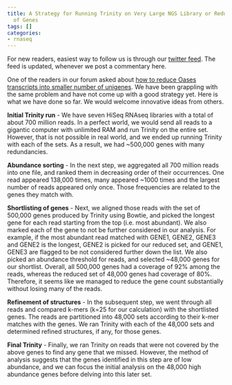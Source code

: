 ```yaml
---
title: A Strategy for Running Trinity on Very Large NGS Library or Reducing Number
  of Genes
tags: []
categories:
- rnaseq
---
```

For new readers, easiest way to follow us is through our [twitter
feed](https://twitter.com/#!/homolog_us/). The feed is updated, whenever we
post a commentary here.
<!--more-->

One of the readers in our forum asked about [how to reduce Oases transcripts
into smaller number of
unigenes](http://www.homolog.us/smf/index.php?topic=64.0). We have been
grappling with the same problem and have not come up with a good strategy yet.
Here is what we have done so far. We would welcome innovative ideas from
others.

**Initial Trinity run** \- We have seven HiSeq RNAseq libraries with a total of about 700 million reads. In a perfect world, we would send all reads to a gigantic computer with unlimited RAM and run Trinity on the entire set. However, that is not possible in real world, and we ended up running Trinity with each of the sets. As a result, we had ~500,000 genes with many redundancies. 

**Abundance sorting** \- In the next step, we aggregated all 700 million reads into one file, and ranked them in decreasing order of their occurrences. One read appeared 138,000 times, many appeared ~1000 times and the largest number of reads appeared only once. Those frequencies are related to the genes they match with. 

**Shortlisting of genes** \- Next, we aligned those reads with the set of 500,000 genes produced by Trinity using Bowtie, and picked the longest gene for each read starting from the top (i.e. most abundant). We also marked each of the gene to not be further considered in our analysis. For example, if the most abundant read matched with GENE1, GENE2, GENE3 and GENE2 is the longest, GENE2 is picked for our reduced set, and GENE1, GENE3 are flagged to be not considered further down the list. We also picked an abundance threshold for reads, and selected ~48,000 genes for our shortlist. Overall, all 500,000 genes had a coverage of 92% among the reads, whereas the reduced set of 48,000 genes had coverage of 80%. Therefore, it seems like we managed to reduce the gene count substantially without losing many of the reads. 

**Refinement of structures** \- In the subsequent step, we went through all reads and compared k-mers (k=25 for our calculation) with the shortlisted genes. The reads are partitioned into 48,000 sets according to their k-mer matches with the genes. We ran Trinity with each of the 48,000 sets and determined refined structures, if any, for those genes. 

**Final Trinity** \- Finally, we ran Trinity on reads that were not covered by the above genes to find any gene that we missed. However, the method of analysis suggests that the genes identified in this step are of low abundance, and we can focus the initial analysis on the 48,000 high abundance genes before delving into this later set.

